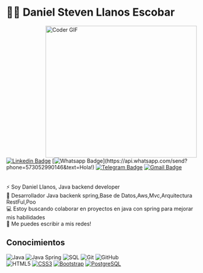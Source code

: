 # :man_technologist: Daniel Steven Llanos Escobar
<img align="right" src="https://media.giphy.com/media/SWoSkN6DxTszqIKEqv/giphy.gif" alt="Coder GIF" width="400" height="350">

[![Linkedin Badge](https://img.shields.io/badge/-LinkedIn-blue?style=flat-square&logo=Linkedin&logoColor=white&link=https://www.linkedin.com/in/danstellaes/)]([https://www.linkedin.com/in/danstellaes/](https://www.linkedin.com/in/daniel-steven-llanos-escobar-5035a1295/))
[![Whatsapp Badge](https://img.shields.io/badge/-Whatsapp-4CA143?style=flat-square&labelColor=4CA143&logo=whatsapp&logoColor=white&link=https://api.whatsapp.com/send?phone=573052990146&text=Hola!)](https://api.whatsapp.com/send?phone=573052990146&text=Hola!)
[![Telegram Badge](https://img.shields.io/badge/-Telegram-1ca0f1?style=flat-square&labelColor=1ca0f1&logo=telegram&logoColor=white&link=https://t.me/danstellaes)](https://t.me/danstellaes)
[![Gmail Badge](https://img.shields.io/badge/-Gmail-c14438?style=flat-square&logo=Gmail&logoColor=white&link=mailto:llanos.steven06@gmail.com)](mailto:llanos.steven06@gmail.com)
<br>
<br>
<br>
⚡ Soy Daniel Llanos,  Java backend developer <br>
🧪 Desarrollador Java backenk spring,Base de Datos,Aws,Mvc,Arquitectura RestFul,Poo<br>
💻 Estoy buscando colaborar en proyectos en java con spring para mejorar mis habilidades <br>
💬 Me puedes escribir a mis redes!

## Conocimientos

![Java](https://img.shields.io/badge/-Java-000000?style=flat&logo=java)
![Java Spring](https://img.shields.io/badge/-Spring-222222?style=flat&logo=spring&logoColor=6DB33F)
![SQL](https://img.shields.io/badge/-SQL-000000?style=flat&logo=postgresql)
![Git](https://img.shields.io/badge/-Git-222222?style=flat&logo=git&logoColor=F05032)
![GitHub](https://img.shields.io/badge/-GitHub-222222?style=flat&logo=github&logoColor=181717) <br>
![HTML5](https://img.shields.io/badge/-HTML5-000000?style=flat&logo=html5)
[![CSS3](https://img.shields.io/badge/-CSS3-1572B6?style=flat-square&logo=css3&link=https://github.com/DanSteLlaEs/)](https://github.com/DanSteLlaEs/)
[![Bootstrap](https://img.shields.io/badge/-Bootstrap-563D7C?style=flat-square&logo=bootstrap&link=https://github.com/DanSteLlaEs/)](https://github.com/DanSteLlaEs/)
[![PostgreSQL](https://img.shields.io/badge/-PostgreSQL-336791?style=flat-square&logo=postgresql&link=https://github.com/DanSteLlaEs/)](https://github.com/DanSteLlaEs/)
